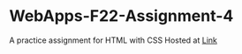# WebApps-F22-Assignment-4
A practice assignment for HTML with CSS
Hosted at [Link](https://44-563-web-apps-f22.github.io/44563-webapps-assignment-4-jayachandranarala.github.io/opera.html)

